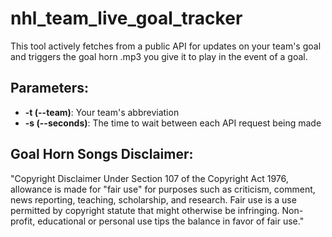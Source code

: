 # nhl_team_live_goal_tracker
This tool actively fetches from a public API for updates on your team's goal and triggers the goal horn .mp3 you give it to play in the event of a goal.

## Parameters:
- **-t (--team)**: Your team's abbreviation
- **-s (--seconds)**: The time to wait between each API request being made

## Goal Horn Songs Disclaimer:
"Copyright Disclaimer Under Section 107 of the Copyright Act 1976, allowance is made for "fair use" for purposes such as criticism, comment, news reporting, teaching, scholarship, and research. Fair use is a use permitted by copyright statute that might otherwise be infringing. Non-profit, educational or personal use tips the balance in favor of fair use."

